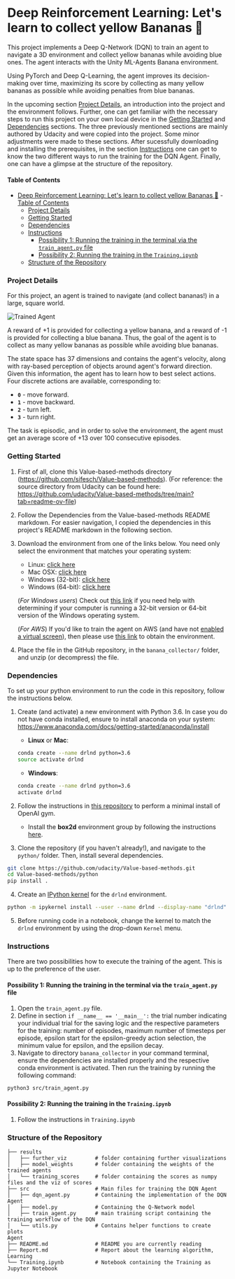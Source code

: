 [//]: # (Image References)

[image1]: https://user-images.githubusercontent.com/10624937/42135619-d90f2f28-7d12-11e8-8823-82b970a54d7e.gif "Trained Agent"


# Deep Reinforcement Learning: Let's learn to collect yellow Bananas 🍌

This project implements a Deep Q-Network (DQN) to train an agent to navigate a 3D environment and collect yellow bananas while avoiding blue ones. The agent interacts with the Unity ML-Agents Banana environment.

Using PyTorch and Deep Q-Learning, the agent improves its decision-making over time, maximizing its score by collecting as many yellow bananas as possible while avoiding penalties from blue bananas. 

In the upcoming section [Project Details](#project-details), an introduction into the project and the environment follows. Further, one can get familiar with the necessary steps to run this project on your own local device in the [Getting Started](#getting-started) and [Dependencies](#dependencies) sections. The three previously mentioned sections are mainly authored by Udacity and were copied into the project. Some minor adjustments were made to these sections. After sucessfully downloading and installing the prerequisites, in the section [Instructions](#instructions) one can get to know the two different ways to run the training for the DQN Agent. Finally, one can have a glimpse at the structure of the repository.

#### Table of Contents

- [Deep Reinforcement Learning: Let's learn to collect yellow Bananas 🍌](#deep-reinforcement-learning-lets-learn-to-collect-yellow-bananas-)
      - [Table of Contents](#table-of-contents)
    - [Project Details](#project-details)
    - [Getting Started](#getting-started)
    - [Dependencies](#dependencies)
    - [Instructions](#instructions)
      - [Possibility 1: Running the training in the terminal via the `train_agent.py` file](#possibility-1-running-the-training-in-the-terminal-via-the-train_agentpy-file)
      - [Possibility 2: Running the training in the `Training.ipynb`](#possibility-2-running-the-training-in-the-trainingipynb)
    - [Structure of the Repository](#structure-of-the-repository)



### Project Details

For this project, an agent is trained to navigate (and collect bananas!) in a large, square world.  

![Trained Agent][image1]

A reward of +1 is provided for collecting a yellow banana, and a reward of -1 is provided for collecting a blue banana.  Thus, the goal of the agent is to collect as many yellow bananas as possible while avoiding blue bananas.  

The state space has 37 dimensions and contains the agent's velocity, along with ray-based perception of objects around agent's forward direction.  Given this information, the agent has to learn how to best select actions.  Four discrete actions are available, corresponding to:
- **`0`** - move forward.
- **`1`** - move backward.
- **`2`** - turn left.
- **`3`** - turn right.

The task is episodic, and in order to solve the environment, the agent must get an average score of +13 over 100 consecutive episodes.

### Getting Started

1. First of all, clone this Value-based-methods directory (https://github.com/sifesch/Value-based-methods). (For reference: the source directory from Udacity can be found here: https://github.com/udacity/Value-based-methods/tree/main?tab=readme-ov-file) 
2. Follow the Dependencies from the Value-based-methods README markdown. For easier navigation, I copied the dependencies in this project's README markdown in the following section.
3. Download the environment from one of the links below.  You need only select the environment that matches your operating system:
    - Linux: [click here](https://s3-us-west-1.amazonaws.com/udacity-drlnd/P1/Banana/Banana_Linux.zip)
    - Mac OSX: [click here](https://s3-us-west-1.amazonaws.com/udacity-drlnd/P1/Banana/Banana.app.zip)
    - Windows (32-bit): [click here](https://s3-us-west-1.amazonaws.com/udacity-drlnd/P1/Banana/Banana_Windows_x86.zip)
    - Windows (64-bit): [click here](https://s3-us-west-1.amazonaws.com/udacity-drlnd/P1/Banana/Banana_Windows_x86_64.zip)
    
    (_For Windows users_) Check out [this link](https://support.microsoft.com/en-us/help/827218/how-to-determine-whether-a-computer-is-running-a-32-bit-version-or-64) if you need help with determining if your computer is running a 32-bit version or 64-bit version of the Windows operating system.

    (_For AWS_) If you'd like to train the agent on AWS (and have not [enabled a virtual screen](https://github.com/Unity-Technologies/ml-agents/blob/master/docs/Training-on-Amazon-Web-Service.md)), then please use [this link](https://s3-us-west-1.amazonaws.com/udacity-drlnd/P1/Banana/Banana_Linux_NoVis.zip) to obtain the environment.

4. Place the file in the GitHub repository, in the `banana_collector/` folder, and unzip (or decompress) the file. 

### Dependencies

To set up your python environment to run the code in this repository, follow the instructions below.

1. Create (and activate) a new environment with Python 3.6. In case you do not have conda installed, ensure to install anaconda on your system: https://www.anaconda.com/docs/getting-started/anaconda/install 

	- __Linux__ or __Mac__: 
	```bash
	conda create --name drlnd python=3.6
	source activate drlnd
	```
	- __Windows__: 
	```bash
	conda create --name drlnd python=3.6 
	activate drlnd
	```
	
2. Follow the instructions in [this repository](https://github.com/openai/gym) to perform a minimal install of OpenAI gym.  
	- Install the **box2d** environment group by following the instructions [here](https://github.com/openai/gym#box2d).
	
3. Clone the repository (if you haven't already!), and navigate to the `python/` folder.  Then, install several dependencies.
```bash
git clone https://github.com/udacity/Value-based-methods.git
cd Value-based-methods/python
pip install .
```

4. Create an [IPython kernel](http://ipython.readthedocs.io/en/stable/install/kernel_install.html) for the `drlnd` environment.  
```bash
python -m ipykernel install --user --name drlnd --display-name "drlnd"
```

5. Before running code in a notebook, change the kernel to match the `drlnd` environment by using the drop-down `Kernel` menu. 

### Instructions

There are two possibilities how to execute the training of the agent. This is up to the preference of the user.

#### Possibility 1: Running the training in the terminal via the `train_agent.py` file
1. Open the `train_agent.py` file.
2. Define in section `if __name__ == '__main__':` the trial number indicating your individual trial for the saving logic and the respective parameters for the training: number of episodes, maximum number of timesteps per episode, epsilon start for the epsilon-greedy action selection, the minimum value for epsilon, and the epsilion decay.
3. Navigate to directory `banana_collector` in your command terminal, ensure the dependencies are installed properly and the respective conda environment is activated. Then run the training by running the following command:
 ```bash
 python3 src/train_agent.py
 ```

#### Possibility 2: Running the training in the `Training.ipynb`
1. Follow the instructions in `Training.ipynb`

### Structure of the Repository

```
├── results
│   ├── further_viz         # folder containing further visualizations
│   ├── model_weights       # folder containing the weights of the trained agents
│   └── training_scores     # folder containing the scores as numpy files and the viz of scores
├── src                     # Main files for training the DQN Agent
│   ├── dqn_agent.py        # Containing the implementation of the DQN Agent
│   ├── model.py            # Containing the Q-Network model
│   ├── train_agent.py      # main training script containing the training workflow of the DQN 
│   └── utils.py            # Contains helper functions to create plots
Agent
├── README.md               # README you are currently reading
├── Report.md               # Report about the learning algorithm, Learning
└── Training.ipynb          # Notebook containing the Training as Jupyter Notebook
```